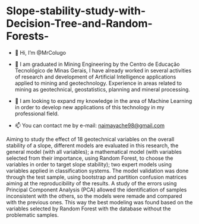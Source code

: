 # Slope-stability-study-with-Decision-Tree-and-Random-Forests-
- 👋 Hi, I’m @MrColugo
- 👀 
I am graduated in Mining Engineering by the Centro de Educação Tecnológico de Minas Gerais, I have already worked in several activities of research and development of Artificial Intelligence applications applied to mining and geotechnology.  Experience in areas related to mining as geotechnical, geostatistics, planning and mineral processing.

- 🌱 I am looking to expand my knowledge in the area of Machine Learning in order to develop new applications of this technology in my professional field.
- 📫 You can contact me by e-mail: naimayache98@gmail.com

Aiming to study the effect of 18 geotechnical variables on the overall stability of a slope, different models are evaluated in this research, the general model (with all variables); a mathematical model (with variables selected from their importance, using Random Forest, to choose the variables in order to target slope stability); two expert models using variables applied in classification systems. The model validation was done through the test sample, using bootstrap and partition confusion matrices aiming at the reproducibility of the results. A study of the errors using Principal Component Analysis (PCA) allowed the identification of samples inconsistent with the others, so the models were remade and compared with the previous ones.  This way the best modeling was found based on the variables selected by Random Forest with the database without the problematic samples.

